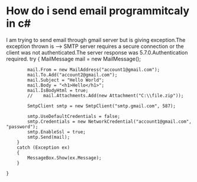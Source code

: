 
# How do i send email programmitcaly in c#

I am trying to send email through gmail server but is giving exception.The exception thrown is -->  SMTP server requires a secure connection or the client was not authenticated.The server response was 5.7.0.Authentication required.
        try
        {
            MailMessage mail = new MailMessage();

            mail.From = new MailAddress("account1@gmail.com");
            mail.To.Add("account2@gmail.com");
            mail.Subject = "Hello World";
            mail.Body = "<h1>Hello</h1>";
            mail.IsBodyHtml = true;
            //    mail.Attachments.Add(new Attachment("C:\\file.zip"));

            SmtpClient smtp = new SmtpClient("smtp.gmail.com", 587);

            smtp.UseDefaultCredentials = false;
            smtp.Credentials = new NetworkCredential("account1@gmail.com", "password");
            smtp.EnableSsl = true;
            smtp.Send(mail);
        }
        catch (Exception ex)
        {
            MessageBox.Show(ex.Message);
        }

    }


        
